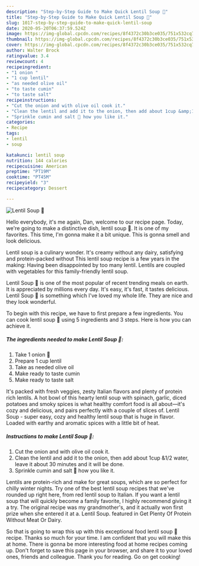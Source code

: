 ```yaml
---
description: "Step-by-Step Guide to Make Quick Lentil Soup 🍲"
title: "Step-by-Step Guide to Make Quick Lentil Soup 🍲"
slug: 1017-step-by-step-guide-to-make-quick-lentil-soup
date: 2020-05-20T06:37:59.524Z
image: https://img-global.cpcdn.com/recipes/8f4372c30b3ce035/751x532cq70/lentil-soup-🍲-recipe-main-photo.jpg
thumbnail: https://img-global.cpcdn.com/recipes/8f4372c30b3ce035/751x532cq70/lentil-soup-🍲-recipe-main-photo.jpg
cover: https://img-global.cpcdn.com/recipes/8f4372c30b3ce035/751x532cq70/lentil-soup-🍲-recipe-main-photo.jpg
author: Walter Brock
ratingvalue: 3.4
reviewcount: 4
recipeingredient:
- "1 onion "
- "1 cup lentil"
- "as needed olive oil"
- "to taste cumin"
- "to taste salt"
recipeinstructions:
- "Cut the onion and with olive oil cook it."
- "Clean the lentil and add it to the onion, then add about 1cup &amp;1/2 water, leave it about 30 minutes and it will be done."
- "Sprinkle cumin and salt 🧂 how you like it."
categories:
- Recipe
tags:
- lentil
- soup

katakunci: lentil soup 
nutrition: 144 calories
recipecuisine: American
preptime: "PT19M"
cooktime: "PT45M"
recipeyield: "3"
recipecategory: Dessert

---
```



![Lentil Soup 🍲](https://img-global.cpcdn.com/recipes/8f4372c30b3ce035/751x532cq70/lentil-soup-🍲-recipe-main-photo.jpg)

Hello everybody, it's me again, Dan, welcome to our recipe page. Today, we're going to make a distinctive dish, lentil soup 🍲. It is one of my favorites. This time, I'm gonna make it a bit unique. This is gonna smell and look delicious.

Lentil soup is a culinary wonder. It&#39;s creamy without any dairy, satisfying and protein-packed without This lentil soup recipe is a few years in the making: Having been disappointed by too many lentil. Lentils are coupled with vegetables for this family-friendly lentil soup.

Lentil Soup 🍲 is one of the most popular of recent trending meals on earth. It is appreciated by millions every day. It's easy, it's fast, it tastes delicious. Lentil Soup 🍲 is something which I've loved my whole life. They are nice and they look wonderful.


To begin with this recipe, we have to first prepare a few ingredients. You can cook lentil soup 🍲 using 5 ingredients and 3 steps. Here is how you can achieve it.

<!--inarticleads1-->

##### The ingredients needed to make Lentil Soup 🍲:

1. Take 1 onion 🌰
1. Prepare 1 cup lentil
1. Take as needed olive oil
1. Make ready to taste cumin
1. Make ready to taste salt


It&#39;s packed with fresh veggies, zesty Italian flavors and plenty of protein rich lentils. A hot bowl of this hearty lentil soup with spinach, garlic, diced potatoes and smoky spices is what healthy comfort food is all about—it&#39;s cozy and delicious, and pairs perfectly with a couple of slices of. Lentil Soup - super easy, cozy and healthy lentil soup that is huge in flavor. Loaded with earthy and aromatic spices with a little bit of heat. 

<!--inarticleads2-->

##### Instructions to make Lentil Soup 🍲:

1. Cut the onion and with olive oil cook it.
1. Clean the lentil and add it to the onion, then add about 1cup &amp;1/2 water, leave it about 30 minutes and it will be done.
1. Sprinkle cumin and salt 🧂 how you like it.


Lentils are protein-rich and make for great soups, which are so perfect for chilly winter nights. Try one of the best lentil soup recipes that we&#39;ve rounded up right here, from red lentil soup to Italian. If you want a lentil soup that will quickly become a family favorite, I highly recommend giving it a try. The original recipe was my grandmother&#39;s, and it actually won first prize when she entered it at a. Lentil Soup. featured in Get Plenty Of Protein Without Meat Or Dairy. 

So that is going to wrap this up with this exceptional food lentil soup 🍲 recipe. Thanks so much for your time. I am confident that you will make this at home. There is gonna be more interesting food at home recipes coming up. Don't forget to save this page in your browser, and share it to your loved ones, friends and colleague. Thank you for reading. Go on get cooking!
